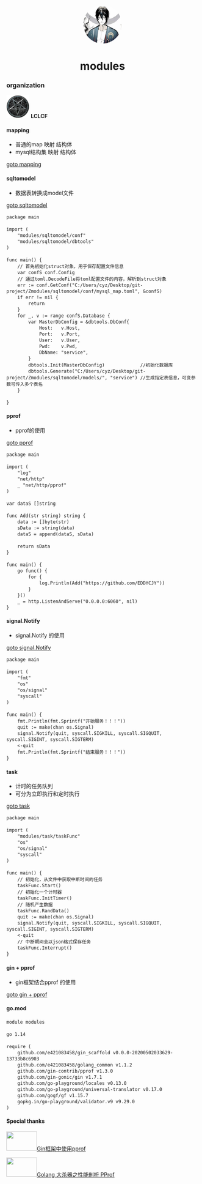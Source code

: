 <p align="center">
<img alt="" src="https://raw.githubusercontent.com/zhengpeiqiang/LCLCF_origin/master/zhengpeiqiang.png" 
style="border-radius:50%;margin: 0 auto;" width="20%"  />
</p>

<h1 align="center">
modules
</h1>

### organization

<a href="https://github.com/zhengpeiqiang"><img alt="" src="https://raw.githubusercontent.com/zhengpeiqiang/LCLCF_origin/master/LCLCF_circle.png" style="width:60px;height:60px;margin: 0 auto;" width="8%" /></a>
**LCLCF**

#### mapping 
- 普通的map 映射 结构体
- mysql结构集 映射 结构体

[goto mapping](https://gitee.com/zhengpeiqiang/modules/tree/master/mapping)

#### sqltomodel 
- 数据表转换成model文件

[goto sqltomodel](https://gitee.com/zhengpeiqiang/modules/tree/master/sqltomodel)
```
package main

import (
	"modules/sqltomodel/conf"
	"modules/sqltomodel/dbtools"
)

func main() {
	// 首先初始化struct对象，用于保存配置文件信息
	var confS conf.Config
	// 通过toml.DecodeFile将toml配置文件的内容，解析到struct对象
	err := conf.GetConf("C:/Users/cyz/Desktop/git-project/Zmodules/sqltomodel/conf/mysql_map.toml", &confS)
	if err != nil {
		return
	}
	for _, v := range confS.Database {
		var MasterDbConfig = &dbtools.DbConf{
			Host:   v.Host,
			Port:   v.Port,
			User:   v.User,
			Pwd:    v.Pwd,
			DbName: "service",
		}
		dbtools.Init(MasterDbConfig)             //初始化数据库
		dbtools.Generate("C:/Users/cyz/Desktop/git-project/Zmodules/sqltomodel/models/", "service") //生成指定表信息，可变参数可传入多个表名
	}

}
```

#### pprof
- pprof的使用

[goto pprof](https://gitee.com/zhengpeiqiang/modules/tree/master/pprof)
```　　　　　　　　 
package main

import (
	"log"
	"net/http"
	_ "net/http/pprof"
)

var dataS []string

func Add(str string) string {
	data := []byte(str)
	sData := string(data)
	dataS = append(dataS, sData)

	return sData
}

func main() {
	go func() {
		for {
			log.Println(Add("https://github.com/EDDYCJY"))
		}
	}()
	_ = http.ListenAndServe("0.0.0.0:6060", nil)
}
```

#### signal.Notify
- signal.Notify 的使用

[goto signal.Notify](https://gitee.com/zhengpeiqiang/modules/tree/master/signal)
```
package main

import (
	"fmt"
	"os"
	"os/signal"
	"syscall"
)

func main() {
	fmt.Println(fmt.Sprintf("开始服务！！！"))
	quit := make(chan os.Signal)
	signal.Notify(quit, syscall.SIGKILL, syscall.SIGQUIT, syscall.SIGINT, syscall.SIGTERM)
	<-quit
	fmt.Println(fmt.Sprintf("结束服务！！！"))
}
```

#### task
- 计时的任务队列
- 可分为立即执行和定时执行

[goto task](https://gitee.com/zhengpeiqiang/modules/tree/master/task)
```
package main

import (
	"modules/task/taskFunc"
	"os"
	"os/signal"
	"syscall"
)

func main() {
	// 初始化，从文件中获取中断时间的任务
	taskFunc.Start()
	// 初始化一个计时器
	taskFunc.InitTimer()
	// 随机产生数据
	taskFunc.RandData()
	quit := make(chan os.Signal)
	signal.Notify(quit, syscall.SIGKILL, syscall.SIGQUIT, syscall.SIGINT, syscall.SIGTERM)
	<-quit
	// 中断期间会以json格式保存任务
	taskFunc.Interrupt()
}
```

#### gin + pprof
- gin框架结合pprof 的使用

[goto gin + pprof](https://gitee.com/zhengpeiqiang/modules/tree/master/test)

#### go.mod
```
module modules

go 1.14

require (
	github.com/e421083458/gin_scaffold v0.0.0-20200502033629-13733b8c6903
	github.com/e421083458/golang_common v1.1.2
	github.com/gin-contrib/pprof v1.3.0
	github.com/gin-gonic/gin v1.7.1
	github.com/go-playground/locales v0.13.0
	github.com/go-playground/universal-translator v0.17.0
	github.com/gogf/gf v1.15.7
	gopkg.in/go-playground/validator.v9 v9.29.0
)
```

#### Special thanks
<img width="80" height="50" src="http://liumurong.org/images/avatar.png"/>[Gin框架中使用pprof](http://liumurong.org/2019/12/gin_pprof/)

<img width="80" height="50" src="https://cdn2.jianshu.io/assets/web/nav-logo-4c7bbafe27adc892f3046e6978459bac.png"/>[Golang 大杀器之性能剖析 PProf](https://www.jianshu.com/p/4e4ff6be6af9)

